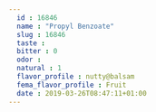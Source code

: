 ```yaml
---
  id : 16846
  name : "Propyl Benzoate"
  slug : 16846
  taste : 
  bitter : 0
  odor : 
  natural : 1
  flavor_profile : nutty@balsam
  fema_flavor_profile : Fruit
  date : 2019-03-26T08:47:11+01:00
---
```




